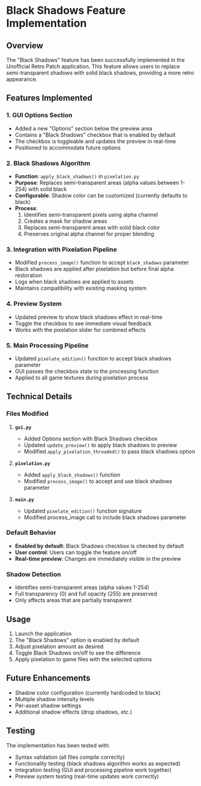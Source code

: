 # Black Shadows Feature Implementation

## Overview
The "Black Shadows" feature has been successfully implemented in the Unofficial Retro Patch application. This feature allows users to replace semi-transparent shadows with solid black shadows, providing a more retro appearance.

## Features Implemented

### 1. GUI Options Section
- Added a new "Options" section below the preview area
- Contains a "Black Shadows" checkbox that is enabled by default
- The checkbox is toggleable and updates the preview in real-time
- Positioned to accommodate future options

### 2. Black Shadows Algorithm
- **Function**: `apply_black_shadows()` in `pixelation.py`
- **Purpose**: Replaces semi-transparent areas (alpha values between 1-254) with solid black
- **Configurable**: Shadow color can be customized (currently defaults to black)
- **Process**: 
  1. Identifies semi-transparent pixels using alpha channel
  2. Creates a mask for shadow areas
  3. Replaces semi-transparent areas with solid black color
  4. Preserves original alpha channel for proper blending

### 3. Integration with Pixelation Pipeline
- Modified `process_image()` function to accept `black_shadows` parameter
- Black shadows are applied after pixelation but before final alpha restoration
- Logs when black shadows are applied to assets
- Maintains compatibility with existing masking system

### 4. Preview System
- Updated preview to show black shadows effect in real-time
- Toggle the checkbox to see immediate visual feedback
- Works with the pixelation slider for combined effects

### 5. Main Processing Pipeline
- Updated `pixelate_edition()` function to accept black shadows parameter
- GUI passes the checkbox state to the processing function
- Applied to all game textures during pixelation process

## Technical Details

### Files Modified
1. **`gui.py`**
   - Added Options section with Black Shadows checkbox
   - Updated `update_preview()` to apply black shadows to preview
   - Modified `apply_pixelation_threaded()` to pass black shadows option

2. **`pixelation.py`**
   - Added `apply_black_shadows()` function
   - Modified `process_image()` to accept and use black shadows parameter

3. **`main.py`**
   - Updated `pixelate_edition()` function signature
   - Modified process_image call to include black shadows parameter

### Default Behavior
- **Enabled by default**: Black Shadows checkbox is checked by default
- **User control**: Users can toggle the feature on/off
- **Real-time preview**: Changes are immediately visible in the preview

### Shadow Detection
- Identifies semi-transparent areas (alpha values 1-254)
- Full transparency (0) and full opacity (255) are preserved
- Only affects areas that are partially transparent

## Usage
1. Launch the application
2. The "Black Shadows" option is enabled by default
3. Adjust pixelation amount as desired
4. Toggle Black Shadows on/off to see the difference
5. Apply pixelation to game files with the selected options

## Future Enhancements
- Shadow color configuration (currently hardcoded to black)
- Multiple shadow intensity levels
- Per-asset shadow settings
- Additional shadow effects (drop shadows, etc.)

## Testing
The implementation has been tested with:
- Syntax validation (all files compile correctly)
- Functionality testing (black shadows algorithm works as expected)
- Integration testing (GUI and processing pipeline work together)
- Preview system testing (real-time updates work correctly)